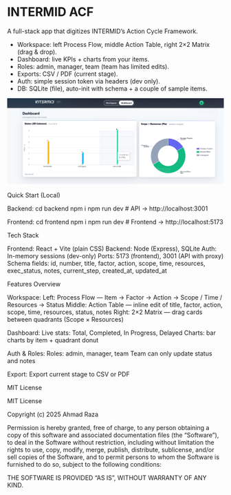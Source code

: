 # INTERMID ACF

A full-stack app that digitizes INTERMID’s Action Cycle Framework.

- Workspace: left Process Flow, middle Action Table, right 2×2 Matrix (drag & drop).
- Dashboard: live KPIs + charts from your items.
- Roles: admin, manager, team (team has limited edits).
- Exports: CSV / PDF (current stage).
- Auth: simple session token via headers (dev only).
- DB: SQLite (file), auto-init with schema + a couple of sample items.
  
 ![Screenshot](screenshot.png)


Quick Start (Local)

Backend:
cd backend
npm i
npm run dev        # API → http://localhost:3001

Frontend:
cd frontend
npm i
npm run dev        # Frontend → http://localhost:5173

Tech Stack

Frontend: React + Vite (plain CSS)
Backend: Node (Express), SQLite
Auth: In-memory sessions (dev-only)
Ports: 5173 (frontend), 3001 (API with proxy)
Schema fields: id, number, title, factor, action, scope, time, resources, exec_status, notes, current_step, created_at, updated_at

Features Overview

Workspace:
Left: Process Flow — Item → Factor → Action → Scope / Time / Resources → Status
Middle: Action Table — inline edit of title, factor, action, scope, time, resources, status, notes
Right: 2×2 Matrix — drag cards between quadrants (Scope × Resources)

Dashboard:
Live stats: Total, Completed, In Progress, Delayed
Charts: bar charts by item + quadrant donut

Auth & Roles:
Roles: admin, manager, team
Team can only update status and notes

Export:
Export current stage to CSV or PDF

MIT License

MIT License

Copyright (c) 2025 Ahmad Raza

Permission is hereby granted, free of charge, to any person obtaining a copy
of this software and associated documentation files (the “Software”), to deal
in the Software without restriction, including without limitation the rights
to use, copy, modify, merge, publish, distribute, sublicense, and/or sell
copies of the Software, and to permit persons to whom the Software is
furnished to do so, subject to the following conditions:

THE SOFTWARE IS PROVIDED “AS IS”, WITHOUT WARRANTY OF ANY KIND.
